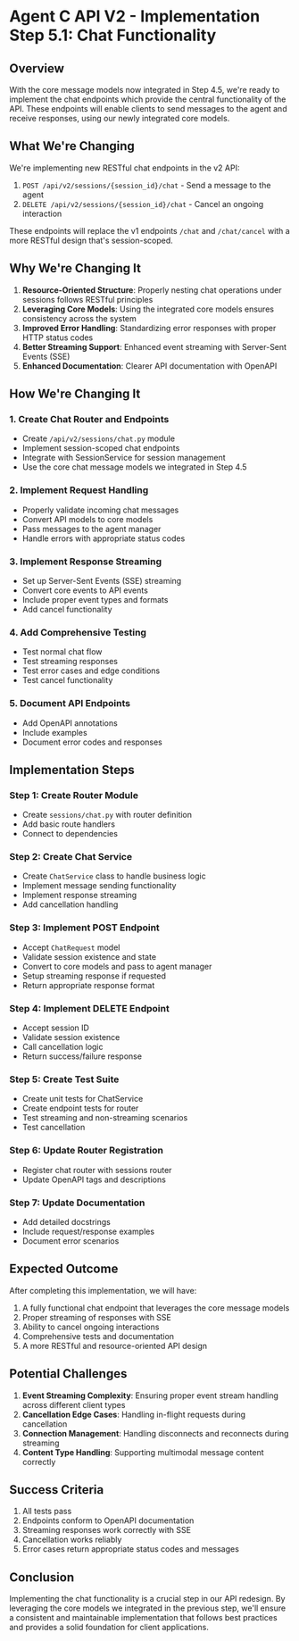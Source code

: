 # Agent C API V2 - Implementation Step 5.1: Chat Functionality

## Overview

With the core message models now integrated in Step 4.5, we're ready to implement the chat endpoints which provide the central functionality of the API. These endpoints will enable clients to send messages to the agent and receive responses, using our newly integrated core models.

## What We're Changing

We're implementing new RESTful chat endpoints in the v2 API:

1. `POST /api/v2/sessions/{session_id}/chat` - Send a message to the agent
2. `DELETE /api/v2/sessions/{session_id}/chat` - Cancel an ongoing interaction

These endpoints will replace the v1 endpoints `/chat` and `/chat/cancel` with a more RESTful design that's session-scoped.

## Why We're Changing It

1. **Resource-Oriented Structure**: Properly nesting chat operations under sessions follows RESTful principles
2. **Leveraging Core Models**: Using the integrated core models ensures consistency across the system
3. **Improved Error Handling**: Standardizing error responses with proper HTTP status codes
4. **Better Streaming Support**: Enhanced event streaming with Server-Sent Events (SSE)
5. **Enhanced Documentation**: Clearer API documentation with OpenAPI

## How We're Changing It

### 1. Create Chat Router and Endpoints

- Create `/api/v2/sessions/chat.py` module
- Implement session-scoped chat endpoints
- Integrate with SessionService for session management
- Use the core chat message models we integrated in Step 4.5

### 2. Implement Request Handling

- Properly validate incoming chat messages
- Convert API models to core models
- Pass messages to the agent manager
- Handle errors with appropriate status codes

### 3. Implement Response Streaming

- Set up Server-Sent Events (SSE) streaming
- Convert core events to API events
- Include proper event types and formats
- Add cancel functionality

### 4. Add Comprehensive Testing

- Test normal chat flow
- Test streaming responses
- Test error cases and edge conditions
- Test cancel functionality

### 5. Document API Endpoints

- Add OpenAPI annotations
- Include examples
- Document error codes and responses

## Implementation Steps

### Step 1: Create Router Module

- Create `sessions/chat.py` with router definition
- Add basic route handlers
- Connect to dependencies

### Step 2: Create Chat Service

- Create `ChatService` class to handle business logic
- Implement message sending functionality
- Implement response streaming
- Add cancellation handling

### Step 3: Implement POST Endpoint

- Accept `ChatRequest` model
- Validate session existence and state
- Convert to core models and pass to agent manager
- Setup streaming response if requested
- Return appropriate response format

### Step 4: Implement DELETE Endpoint

- Accept session ID
- Validate session existence
- Call cancellation logic
- Return success/failure response

### Step 5: Create Test Suite

- Create unit tests for ChatService
- Create endpoint tests for router
- Test streaming and non-streaming scenarios
- Test cancellation

### Step 6: Update Router Registration

- Register chat router with sessions router
- Update OpenAPI tags and descriptions

### Step 7: Update Documentation

- Add detailed docstrings
- Include request/response examples
- Document error scenarios

## Expected Outcome

After completing this implementation, we will have:

1. A fully functional chat endpoint that leverages the core message models
2. Proper streaming of responses with SSE
3. Ability to cancel ongoing interactions
4. Comprehensive tests and documentation
5. A more RESTful and resource-oriented API design

## Potential Challenges

1. **Event Streaming Complexity**: Ensuring proper event stream handling across different client types
2. **Cancellation Edge Cases**: Handling in-flight requests during cancellation
3. **Connection Management**: Handling disconnects and reconnects during streaming
4. **Content Type Handling**: Supporting multimodal message content correctly

## Success Criteria

1. All tests pass
2. Endpoints conform to OpenAPI documentation
3. Streaming responses work correctly with SSE
4. Cancellation works reliably
5. Error cases return appropriate status codes and messages

## Conclusion

Implementing the chat functionality is a crucial step in our API redesign. By leveraging the core models we integrated in the previous step, we'll ensure a consistent and maintainable implementation that follows best practices and provides a solid foundation for client applications.
